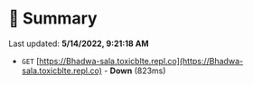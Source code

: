 # 📖 Summary
Last updated: **5/14/2022, 9:21:18 AM**

- `GET` [https://Bhadwa-sala.toxicblte.repl.co](https://Bhadwa-sala.toxicblte.repl.co) - **Down** (823ms)
